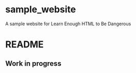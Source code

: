 # sample_website
A sample website for Learn Enough HTML to Be Dangerous
<h1>README</h1>
<h2>Work in progress </h2>
